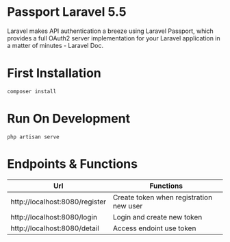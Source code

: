 # Passport Laravel 5.5

Laravel makes API authentication a breeze using Laravel Passport, which provides a full OAuth2 server implementation for your Laravel application in a matter of minutes - Laravel Doc.

# First Installation

```
composer install
```

# Run On Development
```
php artisan serve
```

# Endpoints & Functions

| Url | Functions |
|---|---|
|  http://localhost:8080/register | Create token when registration new user
| http://localhost:8080/login | Login and create new token 
|  http://localhost:8080/detail |Access endoint use token 


